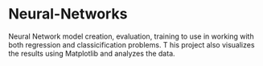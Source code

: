 # Neural-Networks
Neural Network model creation, evaluation, training to use in working with both regression and classicification problems. T
his project also visualizes the results using Matplotlib and analyzes the data.

